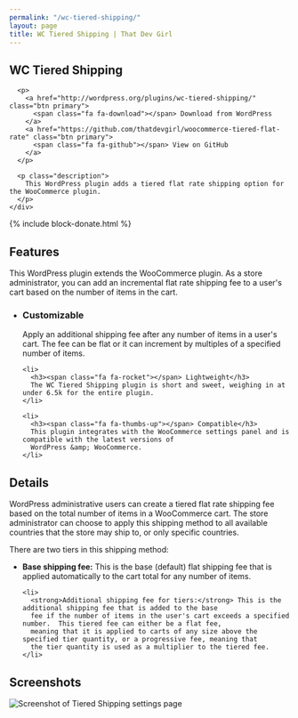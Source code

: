 ```yaml
---
permalink: "/wc-tiered-shipping/"
layout: page
title: WC Tiered Shipping | That Dev Girl
---
```


<section class="page-title" aria-label="Primary plugin information">
  <div class="page-title-inner">
    <div class="container">
      <h1>WC Tiered Shipping</h1>

      <p>
        <a href="http://wordpress.org/plugins/wc-tiered-shipping/" class="btn primary">
          <span class="fa fa-download"></span> Download from WordPress
        </a>
        <a href="https://github.com/thatdevgirl/woocommerce-tiered-flat-rate" class="btn primary">
          <span class="fa fa-github"></span> View on GitHub
        </a>
      </p>

      <p class="description">
        This WordPress plugin adds a tiered flat rate shipping option for the WooCommerce plugin.
      </p>
    </div>
  </div>
</section>

{% include block-donate.html %}

<section class="page-documentation" aria-label="Plugin features">
  <h2>Features</h2>

  <p>
    This WordPress plugin extends the WooCommerce plugin.  As a store administrator, you can add an incremental flat rate
    shipping fee to a user's cart based on the number of items in the cart.
  </p>

  <ul class="page-documentation__ul--features">
    <li>
      <h3><span class="fa fa-gears"></span> Customizable</h3>
      Apply an additional shipping fee after any number of items in a user's cart.  The fee can be flat or
      it can increment by multiples of a specified number of items.
    </li>

    <li>
      <h3><span class="fa fa-rocket"></span> Lightweight</h3>
      The WC Tiered Shipping plugin is short and sweet, weighing in at under 6.5k for the entire plugin.
    </li>

    <li>
      <h3><span class="fa fa-thumbs-up"></span> Compatible</h3>
      This plugin integrates with the WooCommerce settings panel and is compatible with the latest versions of
      WordPress &amp; WooCommerce.
    </li>
  </ul>
</section>

<section class="page-documentation" aria-label="Plugin details">
  <h2>Details</h2>

  <p>
    WordPress administrative users can create a tiered flat rate shipping fee based on the total number of items in a
    WooCommerce cart. The store administrator can choose to apply this shipping method to all available countries that the store may ship to, or only specific countries.
  </p>

  <p>
    There are two tiers in this shipping method:
  </p>

  <ul>
    <li>
      <strong>Base shipping fee:</strong> This is the base (default) flat shipping fee that is applied automatically to the
      cart total for any number of items.
    </li>

    <li>
      <strong>Additional shipping fee for tiers:</strong> This is the additional shipping fee that is added to the base
      fee if the number of items in the user's cart exceeds a specified number.  This tiered fee can either be a flat fee,
      meaning that it is applied to carts of any size above the specified tier quantity, or a progressive fee, meaning that
      the tier quantity is used as a multiplier to the tiered fee.
    </li>
  </ul>
</section>

<section class="page-documentation page-screenshots" aria-label="Screenshots">
  <h2>Screenshots</h2>

  <p>
    <img src="{{site.images}}/wc-tiered-shipping-settings.jpg" alt="Screenshot of Tiered Shipping settings page" />
  </p>
</section>
